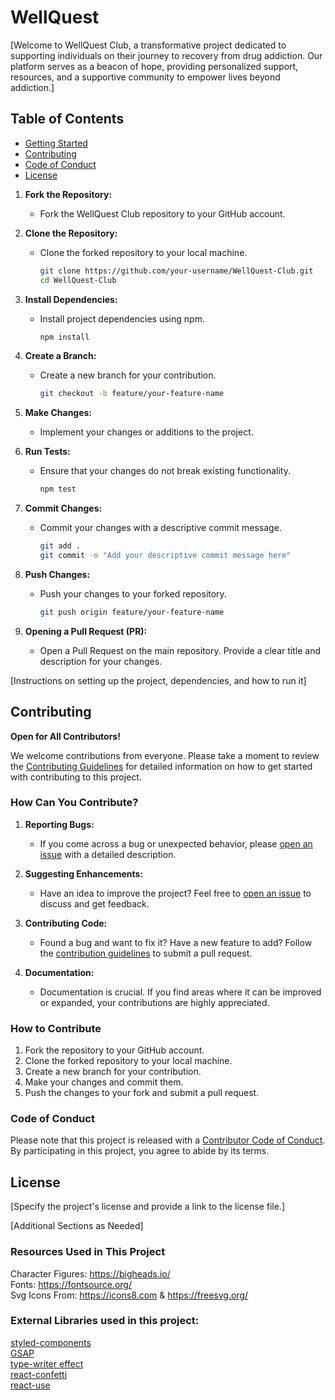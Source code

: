 # WellQuest

[Welcome to WellQuest Club, a transformative project dedicated to supporting individuals on their journey to recovery from drug addiction. Our platform serves as a beacon of hope, providing personalized support, resources, and a supportive community to empower lives beyond addiction.]

## Table of Contents

- [Getting Started](#getting-started)
- [Contributing](#contributing)
- [Code of Conduct](#code-of-conduct)
- [License](#license)

1. **Fork the Repository:**
   - Fork the WellQuest Club repository to your GitHub account.

2. **Clone the Repository:**
   - Clone the forked repository to your local machine.
     ```bash
     git clone https://github.com/your-username/WellQuest-Club.git
     cd WellQuest-Club
     ```

3. **Install Dependencies:**
   - Install project dependencies using npm.
     ```bash
     npm install
     ```

4. **Create a Branch:**
   - Create a new branch for your contribution.
     ```bash
     git checkout -b feature/your-feature-name
     ```

5. **Make Changes:**
   - Implement your changes or additions to the project.

6. **Run Tests:**
   - Ensure that your changes do not break existing functionality.
     ```bash
     npm test
     ```

7. **Commit Changes:**
   - Commit your changes with a descriptive commit message.
     ```bash
     git add .
     git commit -m "Add your descriptive commit message here"
     ```

8. **Push Changes:**
   - Push your changes to your forked repository.
     ```bash
     git push origin feature/your-feature-name
     ```

9. **Opening a Pull Request (PR):**
   - Open a Pull Request on the main repository. Provide a clear title and description for your changes.

[Instructions on setting up the project, dependencies, and how to run it]

## Contributing

**Open for All Contributors!**

We welcome contributions from everyone. Please take a moment to review the [Contributing Guidelines](CONTRIBUTING.md) for detailed information on how to get started with contributing to this project.

### How Can You Contribute?

1. **Reporting Bugs:**
   - If you come across a bug or unexpected behavior, please [open an issue](../../issues) with a detailed description.

2. **Suggesting Enhancements:**
   - Have an idea to improve the project? Feel free to [open an issue](../../issues) to discuss and get feedback.

3. **Contributing Code:**
   - Found a bug and want to fix it? Have a new feature to add? Follow the [contribution guidelines](CONTRIBUTING.md) to submit a pull request.

4. **Documentation:**
   - Documentation is crucial. If you find areas where it can be improved or expanded, your contributions are highly appreciated.

### How to Contribute

1. Fork the repository to your GitHub account.
2. Clone the forked repository to your local machine.
3. Create a new branch for your contribution.
4. Make your changes and commit them.
5. Push the changes to your fork and submit a pull request.

### Code of Conduct

Please note that this project is released with a [Contributor Code of Conduct](CODE_OF_CONDUCT.md). By participating in this project, you agree to abide by its terms.

## License

[Specify the project's license and provide a link to the license file.]

[Additional Sections as Needed]

### Resources Used in This Project

Character Figures: https://bigheads.io/ <br />
Fonts: https://fontsource.org/ <br />
Svg Icons From: https://icons8.com & https://freesvg.org/   <br />

### External Libraries used in this project: 

[styled-components](https://styled-components.com/docs/advanced) <br />
[GSAP](https://greensock.com/gsap/) <br />
[type-writer effect](https://www.npmjs.com/package/typewriter-effect) <br />
[react-confetti](https://www.npmjs.com/package/react-confetti) <br />
[react-use](https://www.npmjs.com/package/react-use) <br />



